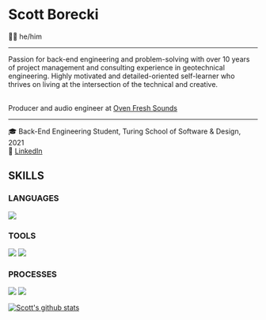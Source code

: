 # Scott Borecki
🙋‍♂️ he/him <br />

*** *** ***
Passion for back-end engineering and problem-solving with over 10 years of project management and consulting experience in geotechnical engineering.  Highly motivated and detailed-oriented self-learner who thrives on living at the intersection of the technical and creative. <br /> <br />

Producer and audio engineer at [Oven Fresh Sounds](https://www.ovenfreshsounds.com/)
*** *** ***

🎓 Back-End Engineering Student, Turing School of Software & Design, 2021 <br/>
🔎 [LinkedIn](https://www.linkedin.com/in/scott-borecki/) </br>

## SKILLS
### LANGUAGES
<p>
  <img src="https://img.shields.io/badge/ruby%20-201E84.svg?&style=for-the-badge&logo=ruby&logoColor=white" />
</p>

### TOOLS 
<p>
  <img src="https://img.shields.io/badge/rspec%20-7119C2.svg?&style=for-the-badge&logo=rspec&logoColor=white" />
  <img src="https://img.shields.io/badge/Git%20-201E84.svg?&style=for-the-badge&logo=Git&logoColor=white" />
</p>

### PROCESSES
<p>
  <img src="https://img.shields.io/badge/OOP%20-2A42D0.svg?&style=for-the-badge&logo=OOP&logoColor=white" />
  <img src="https://img.shields.io/badge/TDD%20-B8189A.svg?&style=for-the-badge&logo=TDD&logoColor=white" />
</p>

[![Scott's github stats](https://github-readme-stats.vercel.app/api?username=scott-borecki)](https://github.com/scott-borecki/github-readme-stats)
